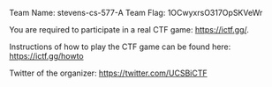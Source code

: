 Team Name: stevens-cs-577-A
Team Flag: 1OCwyxrsO317OpSKVeWr

You are required to participate in a real CTF game: https://ictf.gg/. 

Instructions of how to play the CTF game can be found here: https://ictf.gg/howto

Twitter of the organizer: https://twitter.com/UCSBiCTF 